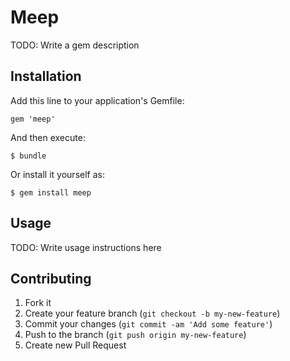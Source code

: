 # Meep

TODO: Write a gem description

## Installation

Add this line to your application's Gemfile:

    gem 'meep'

And then execute:

    $ bundle

Or install it yourself as:

    $ gem install meep

## Usage

TODO: Write usage instructions here

## Contributing

1. Fork it
2. Create your feature branch (`git checkout -b my-new-feature`)
3. Commit your changes (`git commit -am 'Add some feature'`)
4. Push to the branch (`git push origin my-new-feature`)
5. Create new Pull Request
